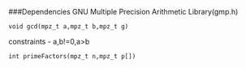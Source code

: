 ###Dependencies
GNU Multiple Precision Arithmetic Library(gmp.h)

```
void gcd(mpz_t a,mpz_t b,mpz_t g)
``` 
constraints -  a,b!=0,a>b
```
int primeFactors(mpz_t n,mpz_t p[])
```
